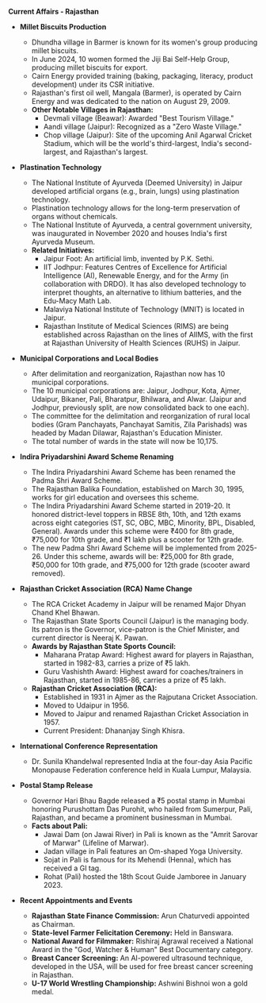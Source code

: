 **Current Affairs - Rajasthan**

*   **Millet Biscuits Production**
    *   Dhundha village in Barmer is known for its women's group producing millet biscuits.
    *   In June 2024, 10 women formed the Jiji Bai Self-Help Group, producing millet biscuits for export.
    *   Cairn Energy provided training (baking, packaging, literacy, product development) under its CSR initiative.
    *   Rajasthan's first oil well, Mangala (Barmer), is operated by Cairn Energy and was dedicated to the nation on August 29, 2009.
    *   **Other Notable Villages in Rajasthan:**
        *   Devmali village (Beawar): Awarded "Best Tourism Village."
        *   Aandi village (Jaipur): Recognized as a "Zero Waste Village."
        *   Chop village (Jaipur): Site of the upcoming Anil Agarwal Cricket Stadium, which will be the world's third-largest, India's second-largest, and Rajasthan's largest.

*   **Plastination Technology**
    *   The National Institute of Ayurveda (Deemed University) in Jaipur developed artificial organs (e.g., brain, lungs) using plastination technology.
    *   Plastination technology allows for the long-term preservation of organs without chemicals.
    *   The National Institute of Ayurveda, a central government university, was inaugurated in November 2020 and houses India's first Ayurveda Museum.
    *   **Related Initiatives:**
        *   Jaipur Foot: An artificial limb, invented by P.K. Sethi.
        *   IIT Jodhpur: Features Centres of Excellence for Artificial Intelligence (AI), Renewable Energy, and for the Army (in collaboration with DRDO). It has also developed technology to interpret thoughts, an alternative to lithium batteries, and the Edu-Macy Math Lab.
        *   Malaviya National Institute of Technology (MNIT) is located in Jaipur.
        *   Rajasthan Institute of Medical Sciences (RIMS) are being established across Rajasthan on the lines of AIIMS, with the first at Rajasthan University of Health Sciences (RUHS) in Jaipur.

*   **Municipal Corporations and Local Bodies**
    *   After delimitation and reorganization, Rajasthan now has 10 municipal corporations.
    *   The 10 municipal corporations are: Jaipur, Jodhpur, Kota, Ajmer, Udaipur, Bikaner, Pali, Bharatpur, Bhilwara, and Alwar. (Jaipur and Jodhpur, previously split, are now consolidated back to one each).
    *   The committee for the delimitation and reorganization of rural local bodies (Gram Panchayats, Panchayat Samitis, Zila Parishads) was headed by Madan Dilawar, Rajasthan's Education Minister.
    *   The total number of wards in the state will now be 10,175.

*   **Indira Priyadarshini Award Scheme Renaming**
    *   The Indira Priyadarshini Award Scheme has been renamed the Padma Shri Award Scheme.
    *   The Rajasthan Balika Foundation, established on March 30, 1995, works for girl education and oversees this scheme.
    *   The Indira Priyadarshini Award Scheme started in 2019-20. It honored district-level toppers in RBSE 8th, 10th, and 12th exams across eight categories (ST, SC, OBC, MBC, Minority, BPL, Disabled, General). Awards under this scheme were ₹400 for 8th grade, ₹75,000 for 10th grade, and ₹1 lakh plus a scooter for 12th grade.
    *   The new Padma Shri Award Scheme will be implemented from 2025-26. Under this scheme, awards will be: ₹25,000 for 8th grade, ₹50,000 for 10th grade, and ₹75,000 for 12th grade (scooter award removed).

*   **Rajasthan Cricket Association (RCA) Name Change**
    *   The RCA Cricket Academy in Jaipur will be renamed Major Dhyan Chand Khel Bhawan.
    *   The Rajasthan State Sports Council (Jaipur) is the managing body. Its patron is the Governor, vice-patron is the Chief Minister, and current director is Neeraj K. Pawan.
    *   **Awards by Rajasthan State Sports Council:**
        *   Maharana Pratap Award: Highest award for players in Rajasthan, started in 1982-83, carries a prize of ₹5 lakh.
        *   Guru Vashishth Award: Highest award for coaches/trainers in Rajasthan, started in 1985-86, carries a prize of ₹5 lakh.
    *   **Rajasthan Cricket Association (RCA):**
        *   Established in 1931 in Ajmer as the Rajputana Cricket Association.
        *   Moved to Udaipur in 1956.
        *   Moved to Jaipur and renamed Rajasthan Cricket Association in 1957.
        *   Current President: Dhananjay Singh Khisra.

*   **International Conference Representation**
    *   Dr. Sunila Khandelwal represented India at the four-day Asia Pacific Monopause Federation conference held in Kuala Lumpur, Malaysia.

*   **Postal Stamp Release**
    *   Governor Hari Bhau Bagde released a ₹5 postal stamp in Mumbai honoring Purushottam Das Purohit, who hailed from Sumerpur, Pali, Rajasthan, and became a prominent businessman in Mumbai.
    *   **Facts about Pali:**
        *   Jawai Dam (on Jawai River) in Pali is known as the "Amrit Sarovar of Marwar" (Lifeline of Marwar).
        *   Jadan village in Pali features an Om-shaped Yoga University.
        *   Sojat in Pali is famous for its Mehendi (Henna), which has received a GI tag.
        *   Rohat (Pali) hosted the 18th Scout Guide Jamboree in January 2023.

*   **Recent Appointments and Events**
    *   **Rajasthan State Finance Commission:** Arun Chaturvedi appointed as Chairman.
    *   **State-level Farmer Felicitation Ceremony:** Held in Banswara.
    *   **National Award for Filmmaker:** Rishiraj Agrawal received a National Award in the "God, Watcher & Human" Best Documentary category.
    *   **Breast Cancer Screening:** An AI-powered ultrasound technique, developed in the USA, will be used for free breast cancer screening in Rajasthan.
    *   **U-17 World Wrestling Championship:** Ashwini Bishnoi won a gold medal.